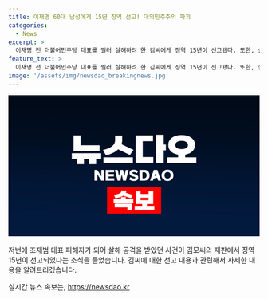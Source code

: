 ```yaml
---
title: 이재명 60대 남성에게 15년 징역 선고! 대의민주주의 파괴
categories:
  - News
excerpt: >
  이재명 전 더불어민주당 대표를 찔러 살해하려 한 김씨에게 징역 15년이 선고됐다. 또한, 살인미수 방조 혐의로 기소된 김씨 지인에게는 징역 1년 6개월에 집행유예 3년이 선고되었다. 법원은 이를 선거의 자유를 방해해 자유민주적 기본 질서에 대한 사회적 합의와 신뢰를 파괴하는 행위로 규정하며 엄벌 필요성이 매우 크다고 강조했다.
feature_text: >
  이재명 전 더불어민주당 대표를 찔러 살해하려 한 김씨에게 징역 15년이 선고됐다. 또한, 살인미수 방조 혐의로 기소된 김씨 지인에게는 징역 1년 6개월에 집행유예 3년이 선고되었다. 법원은 이를 선거의 자유를 방해해 자유민주적 기본 질서에 대한 사회적 합의와 신뢰를 파괴하는 행위로 규정하며 엄벌 필요성이 매우 크다고 강조했다.
image: '/assets/img/newsdao_breakingnews.jpg'
---
```


<p><img src="/assets/img/newsdao_breakingnews.jpg" alt="flaretime 속보" /></p>

<p>저번에 조재범 대표 피해자가 되어 살해 공격을 받았던 사건이 김모씨의 재판에서 징역 15년이 선고되었다는 소식을 들었습니다. 김씨에 대한 선고 내용과 관련해서 자세한 내용을 알려드리겠습니다.</p>
실시간 뉴스 속보는, <a href="https://newsdao.kr" rel="dofollow">https://newsdao.kr</a>


